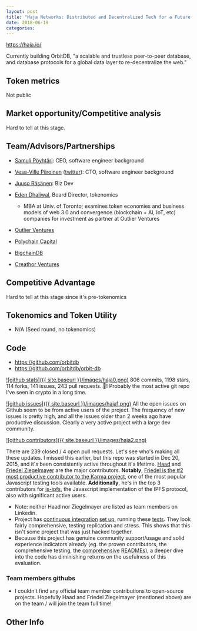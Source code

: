 ```yaml
---
layout: post
title: "Haja Networks: Distributed and Decentralized Tech for a Future Internet"
date: 2018-06-19
categories:
---
```

https://haja.io/

Currently building OrbitDB, "a scalable and trustless peer-to-peer database, and database protocols for a global data layer to re-decentralize the web."

## Token metrics
Not public

## Market opportunity/Competitive analysis
Hard to tell at this stage.

## Team/Advisors/Partnerships
- [Samuli Pöyhtäri](https://www.linkedin.com/in/samuli/): CEO, software engineer background
- [Vesa-Ville Piiroinen](https://www.linkedin.com/in/vesa-ville-piiroinen-5b6b14/) ([twitter](https://twitter.com/vvpiiroinen)): CTO, software engineer background

- [Juuso Räsänen](https://www.linkedin.com/in/juusorasanen/): Biz Dev

- [Eden Dhaliwal](<https://www.linkedin.com/in/edendhaliwal/>), Board Director, tokenomics
  - MBA at Univ. of Toronto; examines token economies and business models of web 3.0 and convergence (blockchain + AI, IoT, etc) companies for investment as partner at Outlier Ventures

- [Outlier Ventures](https://outlierventures.io/)
- [Polychain Capital](http://polychain.capital/)
- [BigchainDB](https://bigchaindb.com/)
- [Creathor Ventures](http://www.creathor.com/)

## Competitive Advantage
Hard to tell at this stage since it's pre-tokenomics

## Tokenomics and Token Utility
- N/A (Seed round, no tokenomics)

## Code
- https://github.com/orbitdb
- https://github.com/orbitdb/orbit-db

[![github stats]({{ site.baseurl }}/images/haja0.png)](https://github.com/orbitdb/orbit-db)
806 commits, 1198 stars, 114 forks, 141 issues, 243 pull requests. 🤩! Probably the most active git repo I've seen in crypto in a long time.

[![github issues]({{ site.baseurl }}/images/haja1.png)](https://github.com/orbitdb/orbit-db/issues)
All the open issues on Github seem to be from active users of the project. The frequency of new issues is pretty high, and all the issues older than 2 weeks ago have productive discussion. Clearly a very active project with a large dev community.

[![github contributors]({{ site.baseurl }}/images/haja2.png)](https://github.com/orbitdb/orbit-db/graphs/contributors)

There are 239 closed / 4 open pull requests. Let's see who's making all these updates.
I missed this earlier, but this repo was started in Dec 20, 2015, and it's been consistently active throughout it's lifetime. 
[Haad](https://github.com/haadcode) and [Friedel Ziegelmayer](https://github.com/dignifiedquire) are the major contributors. 
**Notably**, [Friedel is the #2 most productive contributor to the Karma project](https://github.com/karma-runner/karma/graphs/contributors), one of the most popular Javascript testing tools available. **Additionally**, he's in the top 3 contributors for [js-ipfs](https://github.com/ipfs/js-ipfs), the Javascript implementation of the IPFS protocol, also with significant active users.

- Note: neither Haad nor Ziegelmayer are listed as team members on Linkedin.
- Project has [continuous integration](https://en.wikipedia.org/wiki/Continuous_integration) [set up](https://circleci.com/gh/orbitdb/orbit-db), running these [tests](https://github.com/orbitdb/orbit-db/tree/master/test). They look fairly comprehensive, testing replication and stress. This shows that this isn't some project that was just hacked together.
- Because this project has genuine community support/usage and solid experience indicators already (eg. the proven contributors, the comprehensive testing, the [comprehensive](https://github.com/orbitdb/orbit-db/blob/master/API.md) [READMEs](https://github.com/orbitdb/orbit-db/blob/master/README.md)), a deeper dive into the code has diminishing returns on the usefulness of this evaluation. 

### Team members githubs
- I couldn't find any official team member contributions to open-source projects. Hopefully Haad and Friedel Ziegelmayer (mentioned above) are on the team / will join the team full time!

## Other Info
